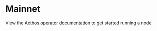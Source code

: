 # Mainnet
View the [Aethos operator documentation](https://aethos.mintlify.app/operators/start) to get started running a node 